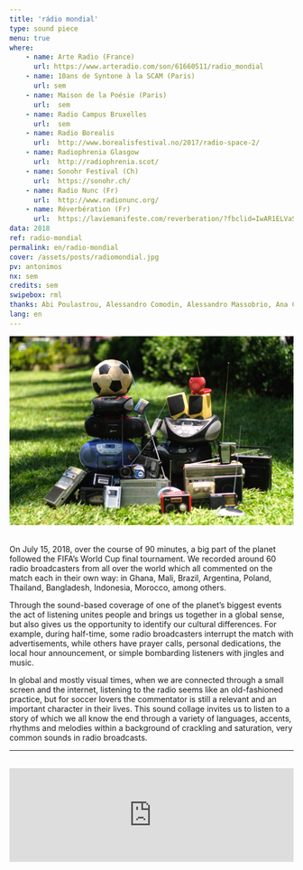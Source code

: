 ```yaml
---
title: 'rádio mondial'
type: sound piece
menu: true
where: 
    - name: Arte Radio (France)
      url: https://www.arteradio.com/son/61660511/radio_mondial
    - name: 10ans de Syntone à la SCAM (Paris)
      url: sem
    - name: Maison de la Poésie (Paris) 
      url:  sem
    - name: Radio Campus Bruxelles
      url:  sem
    - name: Radio Borealis
      url:  http://www.borealisfestival.no/2017/radio-space-2/
    - name: Radiophrenia Glasgow
      url:  http://radiophrenia.scot/
    - name: Sonohr Festival (Ch)
      url:  https://sonohr.ch/
    - name: Radio Nunc (Fr)
      url:  http://www.radionunc.org/
    - name: Réverbération (Fr)
      url:  https://laviemanifeste.com/reverberation/?fbclid=IwAR1ELVaSTOT1FvUuKrbEMXrGrXAaJQXic1yUES0SNRMZE1pbbxKeapGQAo0
data: 2018
ref: radio-mondial
permalink: en/radio-mondial
cover: /assets/posts/radiomondial.jpg
pv: antonimos
nx: sem
credits: sem
swipebox: rml
thanks: Abi Poulastrou, Alessandro Comodin, Alessandro Massobrio, Ana Cecilia Medina, Antonio Trullen, Benjamin Minot, Bernardo Esteves, Burcu Bilgic, Despina Panagiotopoulou, Diego Aguire, Esteban Agostin, Étienne Noiseau, Felipe Esteves, Fernando Godoy, Flora Guerra, Floriane Pochon, Frank Morgado, José Augusto Boaventura, Juanpablo Avendaño, Julian Keck, Kaori Kinoshita, Marcel Klankbeeld, Marie-Christine Cabanas, Michela Sacchetto, Mirna Castro, Pablo Saavedra, Punch Viratmalee, Richard Karcz, Samuel Blume, Thiago Hersan, Udo Noll & Yannick Dauby.
lang: en
---
```


<img src="../assets/posts/radiomondial.jpg" class="img-border">
<br><br>

On July 15, 2018, over the course of 90 minutes, a big part of the planet followed the FIFA’s World Cup final tournament. We recorded around 60 radio broadcasters from all over the world which all commented on the match each in their own way: in Ghana, Mali, Brazil, Argentina, Poland, Thailand, Bangladesh, Indonesia, Morocco, among others.

Through the sound-based coverage of one of the planet’s biggest events the act of listening unites people and brings us together in a global sense, but also gives us the opportunity to identify our cultural differences. For example, during half-time, some radio broadcasters interrupt the match with advertisements, while others have prayer calls, personal dedications, the local hour announcement, or simple bombarding listeners with jingles and music.

In global and mostly visual times, when we are connected through a small screen and the internet, listening to the radio seems like an old-fashioned practice, but for soccer lovers the commentator is still a relevant and an important character in their lives. This sound collage invites us to listen to a story of which we all know the end through a variety of languages, accents, rhythms and melodies within a background of crackling and saturation, very common sounds in radio broadcasts.
<br>

---

<br>
<div class="audio-wrapper">
   <iframe width="100%" height="166" scrolling="no" frameborder="no" allow="autoplay" src="https://w.soundcloud.com/player/?url=https%3A//api.soundcloud.com/tracks/547674996&color=%232057b5&auto_play=false&hide_related=false&show_comments=true&show_user=true&show_reposts=false&show_teaser=true"></iframe>
</div>
